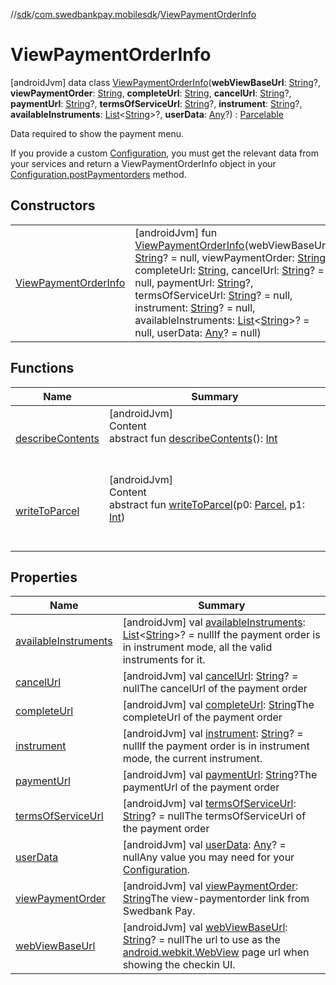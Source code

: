 //[sdk](../../../index.md)/[com.swedbankpay.mobilesdk](../index.md)/[ViewPaymentOrderInfo](index.md)



# ViewPaymentOrderInfo  
 [androidJvm] data class [ViewPaymentOrderInfo](index.md)(**webViewBaseUrl**: [String](https://kotlinlang.org/api/latest/jvm/stdlib/kotlin/-string/index.html)?, **viewPaymentOrder**: [String](https://kotlinlang.org/api/latest/jvm/stdlib/kotlin/-string/index.html), **completeUrl**: [String](https://kotlinlang.org/api/latest/jvm/stdlib/kotlin/-string/index.html), **cancelUrl**: [String](https://kotlinlang.org/api/latest/jvm/stdlib/kotlin/-string/index.html)?, **paymentUrl**: [String](https://kotlinlang.org/api/latest/jvm/stdlib/kotlin/-string/index.html)?, **termsOfServiceUrl**: [String](https://kotlinlang.org/api/latest/jvm/stdlib/kotlin/-string/index.html)?, **instrument**: [String](https://kotlinlang.org/api/latest/jvm/stdlib/kotlin/-string/index.html)?, **availableInstruments**: [List](https://kotlinlang.org/api/latest/jvm/stdlib/kotlin.collections/-list/index.html)<[String](https://kotlinlang.org/api/latest/jvm/stdlib/kotlin/-string/index.html)>?, **userData**: [Any](https://kotlinlang.org/api/latest/jvm/stdlib/kotlin/-any/index.html)?) : [Parcelable](https://developer.android.com/reference/kotlin/android/os/Parcelable.html)

Data required to show the payment menu.



If you provide a custom [Configuration](../-configuration/index.md), you must get the relevant data from your services and return a ViewPaymentOrderInfo object in your [Configuration.postPaymentorders](../-configuration/post-paymentorders.md) method.

   


## Constructors  
  
| | |
|---|---|
| <a name="com.swedbankpay.mobilesdk/ViewPaymentOrderInfo/ViewPaymentOrderInfo/#kotlin.String?#kotlin.String#kotlin.String#kotlin.String?#kotlin.String?#kotlin.String?#kotlin.String?#kotlin.collections.List[kotlin.String]?#kotlin.Any?/PointingToDeclaration/"></a>[ViewPaymentOrderInfo](-view-payment-order-info.md)| <a name="com.swedbankpay.mobilesdk/ViewPaymentOrderInfo/ViewPaymentOrderInfo/#kotlin.String?#kotlin.String#kotlin.String#kotlin.String?#kotlin.String?#kotlin.String?#kotlin.String?#kotlin.collections.List[kotlin.String]?#kotlin.Any?/PointingToDeclaration/"></a> [androidJvm] fun [ViewPaymentOrderInfo](-view-payment-order-info.md)(webViewBaseUrl: [String](https://kotlinlang.org/api/latest/jvm/stdlib/kotlin/-string/index.html)? = null, viewPaymentOrder: [String](https://kotlinlang.org/api/latest/jvm/stdlib/kotlin/-string/index.html), completeUrl: [String](https://kotlinlang.org/api/latest/jvm/stdlib/kotlin/-string/index.html), cancelUrl: [String](https://kotlinlang.org/api/latest/jvm/stdlib/kotlin/-string/index.html)? = null, paymentUrl: [String](https://kotlinlang.org/api/latest/jvm/stdlib/kotlin/-string/index.html)?, termsOfServiceUrl: [String](https://kotlinlang.org/api/latest/jvm/stdlib/kotlin/-string/index.html)? = null, instrument: [String](https://kotlinlang.org/api/latest/jvm/stdlib/kotlin/-string/index.html)? = null, availableInstruments: [List](https://kotlinlang.org/api/latest/jvm/stdlib/kotlin.collections/-list/index.html)<[String](https://kotlinlang.org/api/latest/jvm/stdlib/kotlin/-string/index.html)>? = null, userData: [Any](https://kotlinlang.org/api/latest/jvm/stdlib/kotlin/-any/index.html)? = null)   <br>|


## Functions  
  
|  Name |  Summary | 
|---|---|
| <a name="android.os/Parcelable/describeContents/#/PointingToDeclaration/"></a>[describeContents](../../com.swedbankpay.mobilesdk.merchantbackend/-merchant-backend-problem/-server/-unknown/index.md#-1578325224%2FFunctions%2F462465411)| <a name="android.os/Parcelable/describeContents/#/PointingToDeclaration/"></a>[androidJvm]  <br>Content  <br>abstract fun [describeContents](../../com.swedbankpay.mobilesdk.merchantbackend/-merchant-backend-problem/-server/-unknown/index.md#-1578325224%2FFunctions%2F462465411)(): [Int](https://kotlinlang.org/api/latest/jvm/stdlib/kotlin/-int/index.html)  <br><br><br>|
| <a name="android.os/Parcelable/writeToParcel/#android.os.Parcel#kotlin.Int/PointingToDeclaration/"></a>[writeToParcel](index.md#-1754457655%2FFunctions%2F462465411)| <a name="android.os/Parcelable/writeToParcel/#android.os.Parcel#kotlin.Int/PointingToDeclaration/"></a>[androidJvm]  <br>Content  <br>abstract fun [writeToParcel](index.md#-1754457655%2FFunctions%2F462465411)(p0: [Parcel](https://developer.android.com/reference/kotlin/android/os/Parcel.html), p1: [Int](https://kotlinlang.org/api/latest/jvm/stdlib/kotlin/-int/index.html))  <br><br><br>|


## Properties  
  
|  Name |  Summary | 
|---|---|
| <a name="com.swedbankpay.mobilesdk/ViewPaymentOrderInfo/availableInstruments/#/PointingToDeclaration/"></a>[availableInstruments](available-instruments.md)| <a name="com.swedbankpay.mobilesdk/ViewPaymentOrderInfo/availableInstruments/#/PointingToDeclaration/"></a> [androidJvm] val [availableInstruments](available-instruments.md): [List](https://kotlinlang.org/api/latest/jvm/stdlib/kotlin.collections/-list/index.html)<[String](https://kotlinlang.org/api/latest/jvm/stdlib/kotlin/-string/index.html)>? = nullIf the payment order is in instrument mode, all the valid instruments for it.   <br>|
| <a name="com.swedbankpay.mobilesdk/ViewPaymentOrderInfo/cancelUrl/#/PointingToDeclaration/"></a>[cancelUrl](cancel-url.md)| <a name="com.swedbankpay.mobilesdk/ViewPaymentOrderInfo/cancelUrl/#/PointingToDeclaration/"></a> [androidJvm] val [cancelUrl](cancel-url.md): [String](https://kotlinlang.org/api/latest/jvm/stdlib/kotlin/-string/index.html)? = nullThe cancelUrl of the payment order   <br>|
| <a name="com.swedbankpay.mobilesdk/ViewPaymentOrderInfo/completeUrl/#/PointingToDeclaration/"></a>[completeUrl](complete-url.md)| <a name="com.swedbankpay.mobilesdk/ViewPaymentOrderInfo/completeUrl/#/PointingToDeclaration/"></a> [androidJvm] val [completeUrl](complete-url.md): [String](https://kotlinlang.org/api/latest/jvm/stdlib/kotlin/-string/index.html)The completeUrl of the payment order   <br>|
| <a name="com.swedbankpay.mobilesdk/ViewPaymentOrderInfo/instrument/#/PointingToDeclaration/"></a>[instrument](instrument.md)| <a name="com.swedbankpay.mobilesdk/ViewPaymentOrderInfo/instrument/#/PointingToDeclaration/"></a> [androidJvm] val [instrument](instrument.md): [String](https://kotlinlang.org/api/latest/jvm/stdlib/kotlin/-string/index.html)? = nullIf the payment order is in instrument mode, the current instrument.   <br>|
| <a name="com.swedbankpay.mobilesdk/ViewPaymentOrderInfo/paymentUrl/#/PointingToDeclaration/"></a>[paymentUrl](payment-url.md)| <a name="com.swedbankpay.mobilesdk/ViewPaymentOrderInfo/paymentUrl/#/PointingToDeclaration/"></a> [androidJvm] val [paymentUrl](payment-url.md): [String](https://kotlinlang.org/api/latest/jvm/stdlib/kotlin/-string/index.html)?The paymentUrl of the payment order   <br>|
| <a name="com.swedbankpay.mobilesdk/ViewPaymentOrderInfo/termsOfServiceUrl/#/PointingToDeclaration/"></a>[termsOfServiceUrl](terms-of-service-url.md)| <a name="com.swedbankpay.mobilesdk/ViewPaymentOrderInfo/termsOfServiceUrl/#/PointingToDeclaration/"></a> [androidJvm] val [termsOfServiceUrl](terms-of-service-url.md): [String](https://kotlinlang.org/api/latest/jvm/stdlib/kotlin/-string/index.html)? = nullThe termsOfServiceUrl of the payment order   <br>|
| <a name="com.swedbankpay.mobilesdk/ViewPaymentOrderInfo/userData/#/PointingToDeclaration/"></a>[userData](user-data.md)| <a name="com.swedbankpay.mobilesdk/ViewPaymentOrderInfo/userData/#/PointingToDeclaration/"></a> [androidJvm] val [userData](user-data.md): [Any](https://kotlinlang.org/api/latest/jvm/stdlib/kotlin/-any/index.html)? = nullAny value you may need for your [Configuration](../-configuration/index.md).   <br>|
| <a name="com.swedbankpay.mobilesdk/ViewPaymentOrderInfo/viewPaymentOrder/#/PointingToDeclaration/"></a>[viewPaymentOrder](view-payment-order.md)| <a name="com.swedbankpay.mobilesdk/ViewPaymentOrderInfo/viewPaymentOrder/#/PointingToDeclaration/"></a> [androidJvm] val [viewPaymentOrder](view-payment-order.md): [String](https://kotlinlang.org/api/latest/jvm/stdlib/kotlin/-string/index.html)The view-paymentorder link from Swedbank Pay.   <br>|
| <a name="com.swedbankpay.mobilesdk/ViewPaymentOrderInfo/webViewBaseUrl/#/PointingToDeclaration/"></a>[webViewBaseUrl](web-view-base-url.md)| <a name="com.swedbankpay.mobilesdk/ViewPaymentOrderInfo/webViewBaseUrl/#/PointingToDeclaration/"></a> [androidJvm] val [webViewBaseUrl](web-view-base-url.md): [String](https://kotlinlang.org/api/latest/jvm/stdlib/kotlin/-string/index.html)? = nullThe url to use as the [android.webkit.WebView](https://developer.android.com/reference/kotlin/android/webkit/WebView.html) page url when showing the checkin UI.   <br>|


